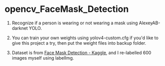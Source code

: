 # opencv_FaceMask_Detection
1. Recognize if a person is wearing or not wearing a mask using AlexeyAB-darknet YOLO.

2. You can train your own weights using yolov4-custom.cfg if you'd like to give this project a try, then put the weight files into backup folder.

3. Dataset is from <a href='https://www.kaggle.com/andrewmvd/face-mask-detection'>Face Mask Detection - Kaggle</a>, and I re-labelled 600 images myself using labelImg.

